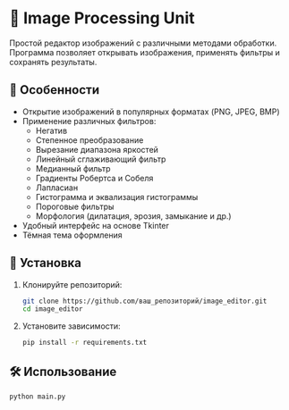 # 📸 Image Processing Unit

Простой редактор изображений с различными методами обработки. Программа позволяет открывать изображения, применять фильтры и сохранять результаты.

## 🌟 Особенности

- Открытие изображений в популярных форматах (PNG, JPEG, BMP)
- Применение различных фильтров:
  - Негатив
  - Степенное преобразование
  - Вырезание диапазона яркостей
  - Линейный сглаживающий фильтр
  - Медианный фильтр
  - Градиенты Робертса и Собеля
  - Лапласиан
  - Гистограмма и эквализация гистограммы
  - Пороговые фильтры
  - Морфология (дилатация, эрозия, замыкание и др.)
- Удобный интерфейс на основе Tkinter
- Тёмная тема оформления

## 🚀 Установка

1. Клонируйте репозиторий:
   ```bash
   git clone https://github.com/ваш_репозиторий/image_editor.git
   cd image_editor
2. Установите зависимости:
   ```bash
   pip install -r requirements.txt

## 🛠 Использование
   ```bash
   python main.py
